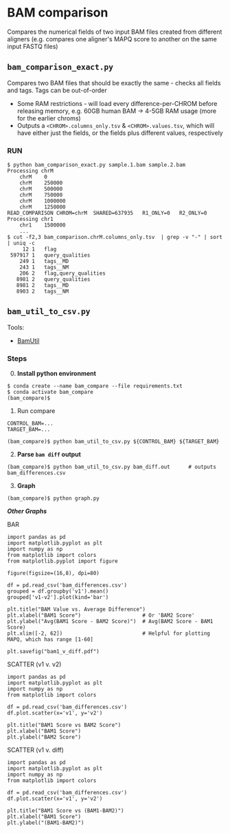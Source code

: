 # BAM comparison
Compares the numerical fields of two input BAM files created from different aligners (e.g. compares one aligner's MAPQ score to another on the same input FASTQ files)

## `bam_comparison_exact.py`
Compares two BAM files that should be exactly the same - checks all fields and tags. Tags can be out-of-order
* Some RAM restrictions - will load every difference-per-CHROM before releasing memory, e.g. 60GB human BAM -> 4-5GB RAM usage (more for the earlier chroms)
* Outputs a `<CHROM>.columns_only.tsv` & `<CHROM>.values.tsv`, which will have either just the fields, or the fields plus different values, respectively

### RUN
```
$ python bam_comparison_exact.py sample.1.bam sample.2.bam
Processing chrM
	chrM	0
	chrM	250000
	chrM	500000
	chrM	750000
	chrM	1000000
	chrM	1250000
READ_COMPARISON	CHROM=chrM	SHARED=637935	R1_ONLY=0	R2_ONLY=0
Processing chr1
	chr1	1500000
    ...
$ cut -f2,3 bam_comparison.chrM.columns_only.tsv  | grep -v "-" | sort | uniq -c
     12 1	flag
 597917 1	query_qualities
    249 1	tags__MD
    243 1	tags__NM
    206 2	flag,query_qualities
   8981 2	query_qualities
   8981 2	tags__MD
   8903 2	tags__NM
```


## `bam_util_to_csv.py`

Tools:
* [BamUtil](https://genome.sph.umich.edu/wiki/BamUtil:_diff)

### Steps
0. **Install python environment**
```
$ conda create --name bam_compare --file requirements.txt
$ conda activate bam_compare
(bam_compare)$ 
```

1. Run compare
```
CONTROL_BAM=...
TARGET_BAM=...

(bam_compare)$ python bam_util_to_csv.py ${CONTROL_BAM} ${TARGET_BAM}
``` 

2. **Parse `bam diff` output**
```
(bam_compare)$ python bam_util_to_csv.py bam_diff.out      # outputs bam_differences.csv
``` 

3. **Graph** 
```
(bam_compare)$ python graph.py
```

 ___Other Graphs___

BAR

    import pandas as pd
    import matplotlib.pyplot as plt
    import numpy as np
    from matplotlib import colors
    from matplotlib.pyplot import figure 
    
    figure(figsize=(16,8), dpi=80)
    
    df = pd.read_csv('bam_differences.csv')
    grouped = df.groupby('v1').mean()
    grouped['v1-v2'].plot(kind='bar')
    
    plt.title("BAM Value vs. Average Difference")
    plt.xlabel("BAM1 Score")                    # Or 'BAM2 Score'
    plt.ylabel("Avg(BAM1 Score - BAM2 Score)")  # Avg(BAM2 Score - BAM1 Score) 
    plt.xlim([-2, 62])                          # Helpful for plotting MAPQ, which has range [1-60]
    
    plt.savefig("bam1_v_diff.pdf")
    
SCATTER (v1 v. v2)

    import pandas as pd
    import matplotlib.pyplot as plt
    import numpy as np
    from matplotlib import colors
    
    df = pd.read_csv('bam_differences.csv')
    df.plot.scatter(x='v1', y='v2')
    
    plt.title("BAM1 Score vs BAM2 Score")
    plt.xlabel("BAM1 Score")
    plt.ylabel("BAM2 Score")
    
SCATTER (v1 v. diff)

    import pandas as pd
    import matplotlib.pyplot as plt
    import numpy as np
    from matplotlib import colors
    
    df = pd.read_csv('bam_differences.csv')
    df.plot.scatter(x='v1', y='v2')
    
    plt.title("BAM1 Score vs (BAM1-BAM2)")
    plt.xlabel("BAM1 Score")
    plt.ylabel("(BAM1-BAM2)")
